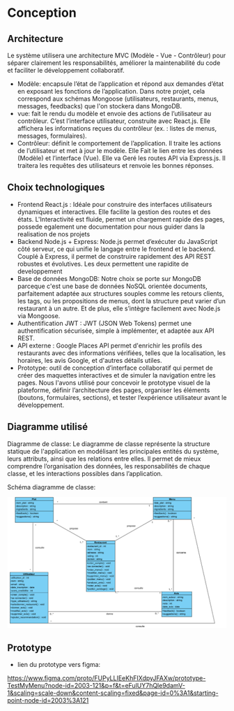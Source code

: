 # Conception

## Architecture

Le système utilisera une architecture MVC (Modèle - Vue - Contrôleur) pour séparer clairement les responsabilités, améliorer la maintenabilité du code et faciliter le développement collaboratif.

- Modèle:  encapsule l’état de l’application et répond aux demandes d’état en exposant les fonctions de l’application. 
Dans notre projet, cela correspond aux schémas Mongoose (utilisateurs, restaurants, menus, messages, feedbacks) que l'on stockera dans MongoDB.
- vue: fait le rendu du modèle et envoie des actions de l’utilisateur au contrôleur. C’est l’interface utilisateur, construite avec React.js.
Elle affichera les informations reçues du contrôleur (ex. : listes de menus, messages, formulaires).
- Contrôleur:  définit le comportement de l’application. Il traite les actions de l’utilisateur et met à jour le modèle. Elle Fait le lien entre les données (Modèle) et l’interface (Vue). Elle va Geré les routes API via Express.js. Il traitera les requêtes des utilisateurs et renvoie les bonnes réponses.


## Choix technologiques

- Frontend	React.js : Idéale pour construire des interfaces utilisateurs dynamiques et interactives. Elle facilite la gestion des routes et des états. L'Interactivité est fluide, permet un chargement rapide des pages, possede egalement une documentation pour nous guider dans la realisation de nos projets
- Backend	Node.js + Express: Node.js permet d’exécuter du JavaScript côté serveur, ce qui unifie le langage entre le frontend et le backend. Couplé à Express, il permet de construire rapidement des API REST robustes et évolutives. Les deux permettent une rapidite de developpement
- Base de données	MongoDB: Notre choix se porte sur MongoDB parceque c'est une base de données NoSQL orientée documents, parfaitement adaptée aux structures souples comme les retours clients, les tags, ou les propositions de menus, dont la structure peut varier d’un restaurant à un autre. Et de plus, elle s’intègre facilement avec Node.js via Mongoose.
- Authentification	JWT : JWT (JSON Web Tokens) permet une authentification sécurisée, simple à implémenter, et adaptée aux API REST.
- API externe : Google Places API permet d'enrichir les profils des restaurants avec des informations vérifiées, telles que la localisation, les horaires, les avis Google, et d'autres détails utiles.
- Prototype: outil de conception d’interface collaboratif qui permet de créer des maquettes interactives et de simuler la navigation entre les pages. Nous l'avons utilisé pour concevoir le prototype visuel de la plateforme, définir l’architecture des pages, organiser les éléments (boutons, formulaires, sections), et tester l’expérience utilisateur avant le développement.


## Diagramme utilisé

Diagramme de classe: Le diagramme de classe représente la structure statique de l'application en modélisant les principales entités du système, leurs attributs, ainsi que les relations entre elles. Il permet de mieux comprendre l’organisation des données, les responsabilités de chaque classe, et les interactions possibles dans l’application.

Schéma diagramme de classe: 

![Diagramme de classe UML](./diagramme-classe.png)


## Prototype

- lien du prototype vers figma: 

https://www.figma.com/proto/FUPyLLIEeKhFIXdpyJFAXw/prototype-TestMyMenu?node-id=2003-121&p=f&t=eFulUY7hQle9damV-1&scaling=scale-down&content-scaling=fixed&page-id=0%3A1&starting-point-node-id=2003%3A121 

